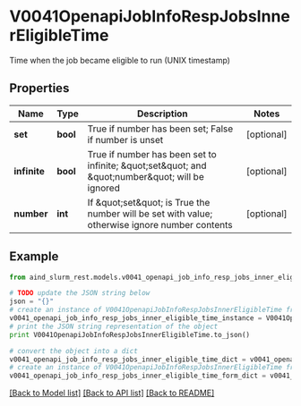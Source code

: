 # V0041OpenapiJobInfoRespJobsInnerEligibleTime

Time when the job became eligible to run (UNIX timestamp)

## Properties

Name | Type | Description | Notes
------------ | ------------- | ------------- | -------------
**set** | **bool** | True if number has been set; False if number is unset | [optional] 
**infinite** | **bool** | True if number has been set to infinite; \&quot;set\&quot; and \&quot;number\&quot; will be ignored | [optional] 
**number** | **int** | If \&quot;set\&quot; is True the number will be set with value; otherwise ignore number contents | [optional] 

## Example

```python
from aind_slurm_rest.models.v0041_openapi_job_info_resp_jobs_inner_eligible_time import V0041OpenapiJobInfoRespJobsInnerEligibleTime

# TODO update the JSON string below
json = "{}"
# create an instance of V0041OpenapiJobInfoRespJobsInnerEligibleTime from a JSON string
v0041_openapi_job_info_resp_jobs_inner_eligible_time_instance = V0041OpenapiJobInfoRespJobsInnerEligibleTime.from_json(json)
# print the JSON string representation of the object
print V0041OpenapiJobInfoRespJobsInnerEligibleTime.to_json()

# convert the object into a dict
v0041_openapi_job_info_resp_jobs_inner_eligible_time_dict = v0041_openapi_job_info_resp_jobs_inner_eligible_time_instance.to_dict()
# create an instance of V0041OpenapiJobInfoRespJobsInnerEligibleTime from a dict
v0041_openapi_job_info_resp_jobs_inner_eligible_time_form_dict = v0041_openapi_job_info_resp_jobs_inner_eligible_time.from_dict(v0041_openapi_job_info_resp_jobs_inner_eligible_time_dict)
```
[[Back to Model list]](../README.md#documentation-for-models) [[Back to API list]](../README.md#documentation-for-api-endpoints) [[Back to README]](../README.md)


